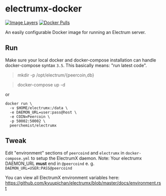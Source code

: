 
# electrumx-docker

[![Image Layers](https://images.microbadger.com/badges/image/peerchemist/electrumx.svg)](https://microbadger.com/images/peerchemist/electrumx)
[![Docker Pulls](https://img.shields.io/docker/pulls/peerchemist/electrumx.svg)](https://hub.docker.com/r/peerchemist/electrumx/)

An easily configurable Docker image for running an Electrum server.

## Run

Make sure your local docker and docker-compose installation can handle docker-compose syntax `3.5`. This basically means: "run latest code".

> mkdir -p  /opt/electrum/{peercoin,db}

> docker-compose up -d

or

```
docker run \
  -v $HOME/electrumx:/data \
  -e DAEMON_URL=user:pass@host \
  -e COIN=Peercoin \
  -p 50002:50002 \
  peerchemist/electrumx
```

## Tweak

Edit "environment" sections of `peercoind` and `electrumx` in `docker-compose.yml` to setup the ElectrumX daemon.
Note: Your electrumx DAEMON_URL **must** end in `@peercoind` e. g. `DAEMON_URL=USER:PASS@peercoind`

You can view all ElectrumX environment variables here: https://github.com/kyuupichan/electrumx/blob/master/docs/environment.rst
